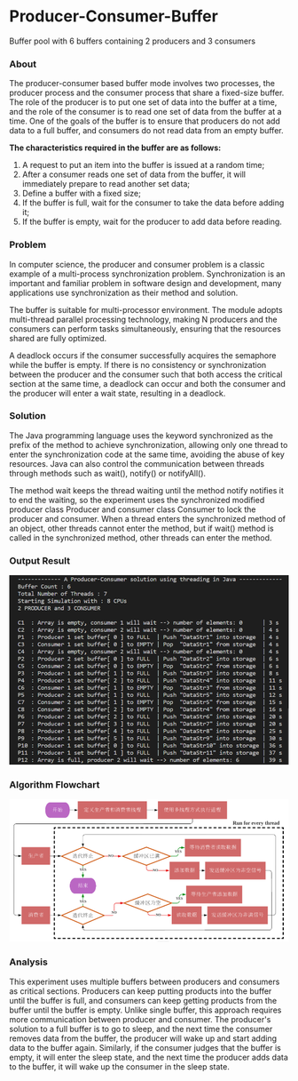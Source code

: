 # Producer-Consumer-Buffer
 Buffer pool with 6 buffers containing 2 producers and 3 consumers



### **About**

The producer-consumer based buffer mode involves two processes, the producer process and the consumer process that share a fixed-size buffer. The role of the producer is to put one set of data into the buffer at a time, and the role of the consumer is to read one set of data from the buffer at a time. One of the goals of the buffer is to ensure that producers do not add data to a full buffer, and consumers do not read data from an empty buffer. 

**The characteristics required in the buffer are as follows:** 

1. A request to put an item into the buffer is issued at a random time; 
2. After a consumer reads one set of data from the buffer, it will immediately prepare to read another set data; 
3. Define a buffer with a fixed size; 
4. If the buffer is full, wait for the consumer to take the data before adding it; 
5. If the buffer is empty, wait for the producer to add data before reading.



### **Problem**

In computer science, the producer and consumer problem is a classic example of a multi-process synchronization problem. Synchronization is an important and familiar problem in software design and development, many applications use synchronization as their method and solution. 

The buffer is suitable for multi-processor environment. The module adopts multi-thread parallel processing technology, making N producers and the consumers can perform tasks simultaneously, ensuring that the resources shared are fully optimized. 

A deadlock occurs if the consumer successfully acquires the semaphore while the buffer is empty. If there is no consistency or synchronization between the producer and the consumer such that both access the critical section at the same time, a deadlock can occur and both the consumer and the producer will enter a wait state, resulting in a deadlock.



### **Solution**

The Java programming language uses the keyword synchronized as the prefix of the method to achieve synchronization, allowing only one thread to enter the synchronization code at the same time, avoiding the abuse of key resources. Java can also control the communication between threads through methods such as wait(), notify() or notifyAll(). 

The method wait keeps the thread waiting until the method notify notifies it to end the waiting, so the experiment uses the synchronized modified producer class Producer and consumer class Consumer to lock the producer and consumer. When a thread enters the synchronized method of an object, other threads cannot enter the method, but if wait() method is called in the synchronized method, other threads can enter the method.



### **Output Result**

![image-20221018105827852](README/image-20221018105827852.png)



### **Algorithm Flowchart**

![image-20221018110033960](README/image-20221018110033960.png)



### **Analysis**

This experiment uses multiple buffers between producers and consumers as critical sections. Producers can keep putting products into the buffer until the buffer is full, and consumers can keep getting products from the buffer until the buffer is empty. Unlike single buffer, this approach requires more communication between producer and consumer. The producer's solution to a full buffer is to go to sleep, and the next time the consumer removes data from the buffer, the producer will wake up and start adding data to the buffer again. Similarly, if the consumer judges that the buffer is empty, it will enter the sleep state, and the next time the producer adds data to the buffer, it will wake up the consumer in the sleep state.
